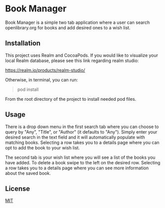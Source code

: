 # Book Manager

Book Manager is a simple two tab application where a user can search openlibrary.org for books and add desired ones to a wish list.

## Installation

This project uses Realm and CocoaPods. If you would like to visualize your local Realm database, please see this link regarding realm studio:

https://realm.io/products/realm-studio/

Otherwise, in terminal, you can run:

> pod install

From the root directory of the project to install needed pod files.


## Usage

There is a drop down menu in the first search tab where you can choose to query by "Any", "Title", or "Author" (it defaults to "Any"). Simply enter your desired search in the text field and it will automatically populate with matching books. Selecting a row takes you to a details page where you can opt to add the book to your wish list.

The second tab is your wish list where you will see a list of the books you have added. To delete a book swipe to the left on the desired row. Selecting a row takes you to a details page where you can see more information about the saved book.

## License
[MIT](https://choosealicense.com/licenses/mit/)
